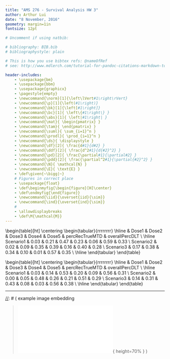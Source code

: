 ```yaml
---
title: "AMS 276 - Survival Analysis HW 3"
author: Arthur Lui
date: "8 November, 2016"
geometry: margin=1in
fontsize: 12pt

# Uncomment if using natbib:

# bibliography: BIB.bib
# bibliographystyle: plain 

# This is how you use bibtex refs: @nameOfRef
# see: http://www.mdlerch.com/tutorial-for-pandoc-citations-markdown-to-latex.html)

header-includes: 
    - \usepackage{bm}
    - \usepackage{bbm}
    - \usepackage{graphicx}
    - \pagestyle{empty}
    - \newcommand{\norm}[1]{\left\lVert#1\right\rVert}
    - \newcommand{\p}[1]{\left(#1\right)}
    - \newcommand{\bk}[1]{\left[#1\right]}
    - \newcommand{\bc}[1]{ \left\{#1\right\} }
    - \newcommand{\abs}[1]{ \left|#1\right| }
    - \newcommand{\mat}{ \begin{pmatrix} }
    - \newcommand{\tam}{ \end{pmatrix} }
    - \newcommand{\suml}{ \sum_{i=1}^n }
    - \newcommand{\prodl}{ \prod_{i=1}^n }
    - \newcommand{\ds}{ \displaystyle }
    - \newcommand{\df}[2]{ \frac{d#1}{d#2} }
    - \newcommand{\ddf}[2]{ \frac{d^2#1}{d{#2}^2} }
    - \newcommand{\pd}[2]{ \frac{\partial#1}{\partial#2} }
    - \newcommand{\pdd}[2]{ \frac{\partial^2#1}{\partial{#2}^2} }
    - \newcommand{\N}{ \mathcal{N} }
    - \newcommand{\E}{ \text{E} }
    - \def\given{~\bigg|~}
    # Figures in correct place
    - \usepackage{float}
    - \def\beginmyfig{\begin{figure}[H]\center}
    - \def\endmyfig{\end{figure}}
    - \newcommand{\iid}{\overset{iid}{\sim}}
    - \newcommand{\ind}{\overset{ind}{\sim}}
    # 
    - \allowdisplaybreaks
    - \def\M{\mathcal{M}}
---
```


\begin{table}[ht]
\centering
\begin{tabular}{rrrrrrrr}
  \hline
 & Dose1 & Dose2 & Dose3 & Dose4 & Dose5 & percRecTrueMTD & overallPercDLT \\ 
  \hline
Scenario1 & 0.03 & 0.21 & 0.47 & 0.23 & 0.06 & 0.59 & 0.33 \\ 
  Scenario2 & 0.02 & 0.09 & 0.35 & 0.39 & 0.16 & 0.40 & 0.28 \\ 
  Scenario3 & 0.17 & 0.38 & 0.34 & 0.10 & 0.01 & 0.57 & 0.35 \\ 
   \hline
\end{tabular}
\end{table}

\begin{table}[ht]
\centering
\begin{tabular}{rrrrrrrr}
  \hline
 & Dose1 & Dose2 & Dose3 & Dose4 & Dose5 & percRecTrueMTD & overallPercDLT \\ 
  \hline
Scenario1 & 0.03 & 0.14 & 0.53 & 0.20 & 0.09 & 0.56 & 0.31 \\ 
  Scenario2 & 0.00 & 0.05 & 0.48 & 0.26 & 0.21 & 0.51 & 0.29 \\ 
  Scenario3 & 0.14 & 0.31 & 0.43 & 0.08 & 0.03 & 0.56 & 0.38 \\ 
   \hline
\end{tabular}
\end{table}


---

[//]: # ( example image embedding
\beginmyfig
\includegraphics[height=0.5\textwidth]{path/to/img/img.pdf}
\caption{some caption}
\label{fig:mylabel}
% reference by: \ref{fig:mylabel}
\endmyfig
)
[//]: # ( example image embedding
> ![some caption.\label{mylabel}](path/to/img/img.pdf){ height=70% }
)

[//]: # ( example two figs side-by-side
\begin{figure*}
  \begin{minipage}{.45\linewidth}
    \centering \includegraphics[height=1\textwidth]{img1.pdf}
    \caption{some caption}
    \label{fig:myLabel1}
  \end{minipage}\hfill
  \begin{minipage}{.45\linewidth}
    \centering \includegraphics[height=1\textwidth]{img2.pdf}
    \caption{some caption}
    \label{fig:myLabel2}
  \end{minipage}
\end{figure*}
)


[//]: # (Footnotes:)

[^1]: A common but alternate parameterization used for the extreme value distribution is 
$$
f_Y(y|\mu,\sigma) = \frac{1}{\sigma}\exp\bc{-\tx -\exp\p{-\tx}},~y\in\mathbb{R}
$$
where $\mu$ and $\sigma$ are location and scale parameters respectively.

